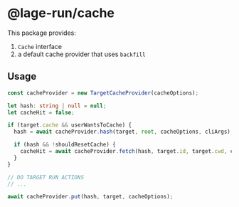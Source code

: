 # @lage-run/cache

This package provides:

1. `Cache` interface
2. a default cache provider that uses `backfill`

## Usage

```ts
const cacheProvider = new TargetCacheProvider(cacheOptions);

let hash: string | null = null;
let cacheHit = false;

if (target.cache && userWantsToCache) {
  hash = await cacheProvider.hash(target, root, cacheOptions, cliArgs); 

  if (hash && !shouldResetCache) {
    cacheHit = await cacheProvider.fetch(hash, target.id, target.cwd, cacheOptions);
  }
}

// DO TARGET RUN ACTIONS
// ...

await cacheProvider.put(hash, target, cacheOptions);
```